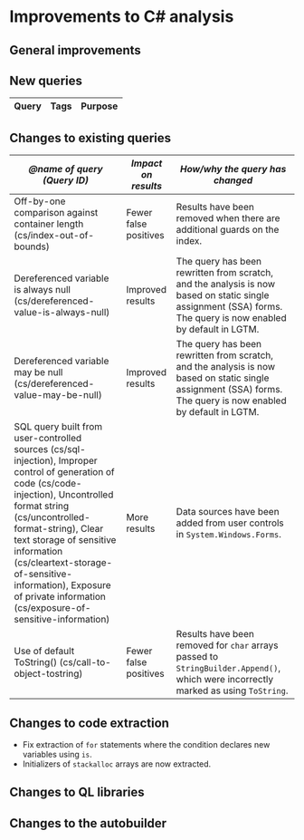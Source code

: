 # Improvements to C# analysis

## General improvements

## New queries

| **Query**                   | **Tags**  | **Purpose**                                                        |
|-----------------------------|-----------|--------------------------------------------------------------------|

## Changes to existing queries

| *@name of query (Query ID)*  | *Impact on results*    | *How/why the query has changed*   |
|------------------------------|------------------------|-----------------------------------|
| Off-by-one comparison against container length (cs/index-out-of-bounds) | Fewer false positives | Results have been removed when there are additional guards on the index. |
| Dereferenced variable is always null (cs/dereferenced-value-is-always-null) | Improved results | The query has been rewritten from scratch, and the analysis is now based on static single assignment (SSA) forms. The query is now enabled by default in LGTM. |
| Dereferenced variable may be null (cs/dereferenced-value-may-be-null) | Improved results | The query has been rewritten from scratch, and the analysis is now based on static single assignment (SSA) forms. The query is now enabled by default in LGTM. |
| SQL query built from user-controlled sources (cs/sql-injection), Improper control of generation of code (cs/code-injection), Uncontrolled format string (cs/uncontrolled-format-string), Clear text storage of sensitive information (cs/cleartext-storage-of-sensitive-information), Exposure of private information (cs/exposure-of-sensitive-information) | More results | Data sources have been added from user controls in `System.Windows.Forms`. |
| Use of default ToString() (cs/call-to-object-tostring) | Fewer false positives | Results have been removed for `char` arrays passed to `StringBuilder.Append()`, which were incorrectly marked as using `ToString`. |

## Changes to code extraction

* Fix extraction of `for` statements where the condition declares new variables using `is`.
* Initializers of `stackalloc` arrays are now extracted.

## Changes to QL libraries

## Changes to the autobuilder
